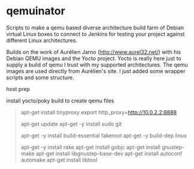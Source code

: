 qemuinator
==========

Scripts to make a qemu based diverse architecture build farm of Debian virtual Linux boxes to connect to Jenkins for testing your project against different Linux architectures.

Builds on the work of Aurélien Jarno (http://www.aurel32.net/) with his Debian QEMU images and the Yocto project.  Yocto is really here just to supply a build of qemu I trust with my supported architectures.  The qemu images are used directly from Aurélien's site.  I just added some wrapper scripts and some structure.

host prep

install yocto/poky build to create qemu files
   >apt-get install tinyproxy
   >export http_proxy=http://10.0.2.2:8888
   >
   >apt-get update 
   >apt-get -y install sudo git
   >
   >apt-get -y install build-essential fakeroot
   >apt-get -y build-dep linux
   >
   >apt-get -y install rake
   >apt-get install gobjc
   >apt-get install gnustep-make
   >apt-get install libgnustep-base-dev
   >apt-get install autoconf automake
   >apt-get install libtool
   >
